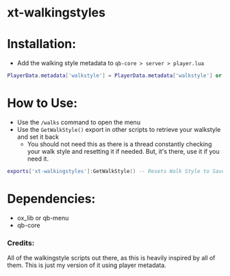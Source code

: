 # xt-walkingstyles

# Installation:
- Add the walking style metadata to `qb-core > server > player.lua`
```lua
PlayerData.metadata['walkstyle'] = PlayerData.metadata['walkstyle'] or 'default' -- xt-walkingstyles
```

# How to Use:
- Use the `/walks` command to open the menu
- Use the `GetWalkStyle()` export in other scripts to retrieve your walkstyle and set it back
    - You should not need this as there is a thread constantly checking your walk style and resetting it if needed. But, it's there, use it if you need it.
```lua
exports['xt-walkingstyles']:GetWalkStyle() -- Resets Walk Style to Saved Style
```

# Dependencies:
- ox_lib or qb-menu
- qb-core

### Credits:
All of the walkingstyle scripts out there, as this is heavily inspired by all of them. This is just my version of it using player metadata.
